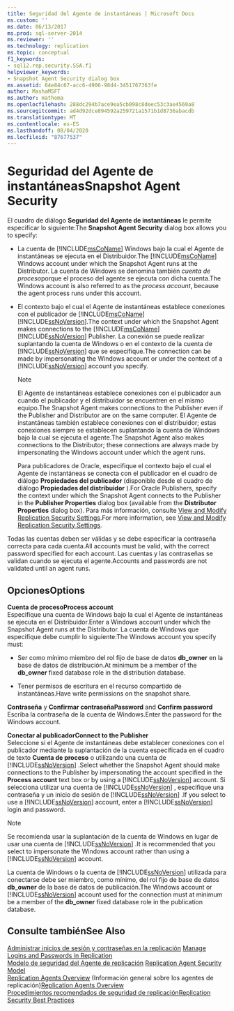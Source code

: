 ```yaml
---
title: Seguridad del Agente de instantáneas | Microsoft Docs
ms.custom: ''
ms.date: 06/13/2017
ms.prod: sql-server-2014
ms.reviewer: ''
ms.technology: replication
ms.topic: conceptual
f1_keywords:
- sql12.rep.security.SSA.f1
helpviewer_keywords:
- Snapshot Agent Security dialog box
ms.assetid: 64e84c67-acc6-4906-98d4-3451767363fe
author: MashaMSFT
ms.author: mathoma
ms.openlocfilehash: 288dc294b7ace9ea5cb098c8deec53c3ae4569a8
ms.sourcegitcommit: ad4d92dce894592a259721a1571b1d8736abacdb
ms.translationtype: MT
ms.contentlocale: es-ES
ms.lasthandoff: 08/04/2020
ms.locfileid: "87677537"
---
```

# <a name="snapshot-agent-security"></a><span data-ttu-id="1ed59-102">Seguridad del Agente de instantáneas</span><span class="sxs-lookup"><span data-stu-id="1ed59-102">Snapshot Agent Security</span></span>
  <span data-ttu-id="1ed59-103">El cuadro de diálogo **Seguridad del Agente de instantáneas** le permite especificar lo siguiente:</span><span class="sxs-lookup"><span data-stu-id="1ed59-103">The **Snapshot Agent Security** dialog box allows you to specify:</span></span>  
  
-   <span data-ttu-id="1ed59-104">La cuenta de [!INCLUDE[msCoName](../../includes/msconame-md.md)] Windows bajo la cual el Agente de instantáneas se ejecuta en el Distribuidor.</span><span class="sxs-lookup"><span data-stu-id="1ed59-104">The [!INCLUDE[msCoName](../../includes/msconame-md.md)] Windows account under which the Snapshot Agent runs at the Distributor.</span></span> <span data-ttu-id="1ed59-105">La cuenta de Windows se denomina también *cuenta de proceso*porque el proceso del agente se ejecuta con dicha cuenta.</span><span class="sxs-lookup"><span data-stu-id="1ed59-105">The Windows account is also referred to as the *process account*, because the agent process runs under this account.</span></span>  
  
-   <span data-ttu-id="1ed59-106">El contexto bajo el cual el Agente de instantáneas establece conexiones con el publicador de [!INCLUDE[msCoName](../../includes/msconame-md.md)] [!INCLUDE[ssNoVersion](../../includes/ssnoversion-md.md)].</span><span class="sxs-lookup"><span data-stu-id="1ed59-106">The context under which the Snapshot Agent makes connections to the [!INCLUDE[msCoName](../../includes/msconame-md.md)] [!INCLUDE[ssNoVersion](../../includes/ssnoversion-md.md)] Publisher.</span></span> <span data-ttu-id="1ed59-107">La conexión se puede realizar suplantando la cuenta de Windows o en el contexto de la cuenta de [!INCLUDE[ssNoVersion](../../includes/ssnoversion-md.md)] que se especifique.</span><span class="sxs-lookup"><span data-stu-id="1ed59-107">The connection can be made by impersonating the Windows account or under the context of a [!INCLUDE[ssNoVersion](../../includes/ssnoversion-md.md)] account you specify.</span></span>  
  
    > [!NOTE]  
    >  <span data-ttu-id="1ed59-108">El Agente de instantáneas establece conexiones con el publicador aun cuando el publicador y el distribuidor se encuentren en el mismo equipo.</span><span class="sxs-lookup"><span data-stu-id="1ed59-108">The Snapshot Agent makes connections to the Publisher even if the Publisher and Distributor are on the same computer.</span></span> <span data-ttu-id="1ed59-109">El Agente de instantáneas también establece conexiones con el distribuidor; estas conexiones siempre se establecen suplantando la cuenta de Windows bajo la cual se ejecuta el agente.</span><span class="sxs-lookup"><span data-stu-id="1ed59-109">The Snapshot Agent also makes connections to the Distributor; these connections are always made by impersonating the Windows account under which the agent runs.</span></span>  
  
     <span data-ttu-id="1ed59-110">Para publicadores de Oracle, especifique el contexto bajo el cual el Agente de instantáneas se conecta con el publicador en el cuadro de diálogo **Propiedades del publicador** (disponible desde el cuadro de diálogo **Propiedades del distribuidor** ).</span><span class="sxs-lookup"><span data-stu-id="1ed59-110">For Oracle Publishers, specify the context under which the Snapshot Agent connects to the Publisher in the **Publisher Properties** dialog box (available from the **Distributor Properties** dialog box).</span></span> <span data-ttu-id="1ed59-111">Para más información, consulte [View and Modify Replication Security Settings](security/view-and-modify-replication-security-settings.md).</span><span class="sxs-lookup"><span data-stu-id="1ed59-111">For more information, see [View and Modify Replication Security Settings](security/view-and-modify-replication-security-settings.md).</span></span>  
  
 <span data-ttu-id="1ed59-112">Todas las cuentas deben ser válidas y se debe especificar la contraseña correcta para cada cuenta.</span><span class="sxs-lookup"><span data-stu-id="1ed59-112">All accounts must be valid, with the correct password specified for each account.</span></span> <span data-ttu-id="1ed59-113">Las cuentas y las contraseñas se validan cuando se ejecuta el agente.</span><span class="sxs-lookup"><span data-stu-id="1ed59-113">Accounts and passwords are not validated until an agent runs.</span></span>  
  
## <a name="options"></a><span data-ttu-id="1ed59-114">Opciones</span><span class="sxs-lookup"><span data-stu-id="1ed59-114">Options</span></span>  
 <span data-ttu-id="1ed59-115">**Cuenta de proceso**</span><span class="sxs-lookup"><span data-stu-id="1ed59-115">**Process account**</span></span>  
 <span data-ttu-id="1ed59-116">Especifique una cuenta de Windows bajo la cual el Agente de instantáneas se ejecuta en el Distribuidor.</span><span class="sxs-lookup"><span data-stu-id="1ed59-116">Enter a Windows account under which the Snapshot Agent runs at the Distributor.</span></span> <span data-ttu-id="1ed59-117">La cuenta de Windows que especifique debe cumplir lo siguiente:</span><span class="sxs-lookup"><span data-stu-id="1ed59-117">The Windows account you specify must:</span></span>  
  
-   <span data-ttu-id="1ed59-118">Ser como mínimo miembro del rol fijo de base de datos **db_owner** en la base de datos de distribución.</span><span class="sxs-lookup"><span data-stu-id="1ed59-118">At minimum be a member of the **db_owner** fixed database role in the distribution database.</span></span>  
  
-   <span data-ttu-id="1ed59-119">Tener permisos de escritura en el recurso compartido de instantáneas.</span><span class="sxs-lookup"><span data-stu-id="1ed59-119">Have write permissions on the snapshot share.</span></span>  
  
 <span data-ttu-id="1ed59-120">**Contraseña** y **Confirmar contraseña**</span><span class="sxs-lookup"><span data-stu-id="1ed59-120">**Password** and **Confirm password**</span></span>  
 <span data-ttu-id="1ed59-121">Escriba la contraseña de la cuenta de Windows.</span><span class="sxs-lookup"><span data-stu-id="1ed59-121">Enter the password for the Windows account.</span></span>  
  
 <span data-ttu-id="1ed59-122">**Conectar al publicador**</span><span class="sxs-lookup"><span data-stu-id="1ed59-122">**Connect to the Publisher**</span></span>  
 <span data-ttu-id="1ed59-123">Seleccione si el Agente de instantáneas debe establecer conexiones con el publicador mediante la suplantación de la cuenta especificada en el cuadro de texto **Cuenta de proceso** o utilizando una cuenta de [!INCLUDE[ssNoVersion](../../includes/ssnoversion-md.md)] .</span><span class="sxs-lookup"><span data-stu-id="1ed59-123">Select whether the Snapshot Agent should make connections to the Publisher by impersonating the account specified in the **Process account** text box or by using a [!INCLUDE[ssNoVersion](../../includes/ssnoversion-md.md)] account.</span></span> <span data-ttu-id="1ed59-124">Si selecciona utilizar una cuenta de [!INCLUDE[ssNoVersion](../../includes/ssnoversion-md.md)] , especifique una contraseña y un inicio de sesión de [!INCLUDE[ssNoVersion](../../includes/ssnoversion-md.md)] .</span><span class="sxs-lookup"><span data-stu-id="1ed59-124">If you select to use a [!INCLUDE[ssNoVersion](../../includes/ssnoversion-md.md)] account, enter a [!INCLUDE[ssNoVersion](../../includes/ssnoversion-md.md)] login and password.</span></span>  
  
> [!NOTE]  
>  <span data-ttu-id="1ed59-125">Se recomienda usar la suplantación de la cuenta de Windows en lugar de usar una cuenta de [!INCLUDE[ssNoVersion](../../includes/ssnoversion-md.md)] .</span><span class="sxs-lookup"><span data-stu-id="1ed59-125">It is recommended that you select to impersonate the Windows account rather than using a [!INCLUDE[ssNoVersion](../../includes/ssnoversion-md.md)] account.</span></span>  
  
 <span data-ttu-id="1ed59-126">La cuenta de Windows o la cuenta de [!INCLUDE[ssNoVersion](../../includes/ssnoversion-md.md)] utilizada para conectarse debe ser miembro, como mínimo, del rol fijo de base de datos **db_owner** de la base de datos de publicación.</span><span class="sxs-lookup"><span data-stu-id="1ed59-126">The Windows account or [!INCLUDE[ssNoVersion](../../includes/ssnoversion-md.md)] account used for the connection must at minimum be a member of the **db_owner** fixed database role in the publication database.</span></span>  
  
## <a name="see-also"></a><span data-ttu-id="1ed59-127">Consulte también</span><span class="sxs-lookup"><span data-stu-id="1ed59-127">See Also</span></span>  
 <span data-ttu-id="1ed59-128">[Administrar inicios de sesión y contraseñas en la replicación](security/identity-and-access-control-replication.md#manage-logins-and-passwords-in-replication) </span><span class="sxs-lookup"><span data-stu-id="1ed59-128">[Manage Logins and Passwords in Replication](security/identity-and-access-control-replication.md#manage-logins-and-passwords-in-replication) </span></span>  
 <span data-ttu-id="1ed59-129">[Modelo de seguridad del Agente de replicación](security/replication-agent-security-model.md) </span><span class="sxs-lookup"><span data-stu-id="1ed59-129">[Replication Agent Security Model](security/replication-agent-security-model.md) </span></span>  
 <span data-ttu-id="1ed59-130">[Replication Agents Overview](agents/replication-agents-overview.md)  (Información general sobre los agentes de replicación)</span><span class="sxs-lookup"><span data-stu-id="1ed59-130">[Replication Agents Overview](agents/replication-agents-overview.md) </span></span>  
 [<span data-ttu-id="1ed59-131">Procedimientos recomendados de seguridad de replicación</span><span class="sxs-lookup"><span data-stu-id="1ed59-131">Replication Security Best Practices</span></span>](security/replication-security-best-practices.md)  
  
  
